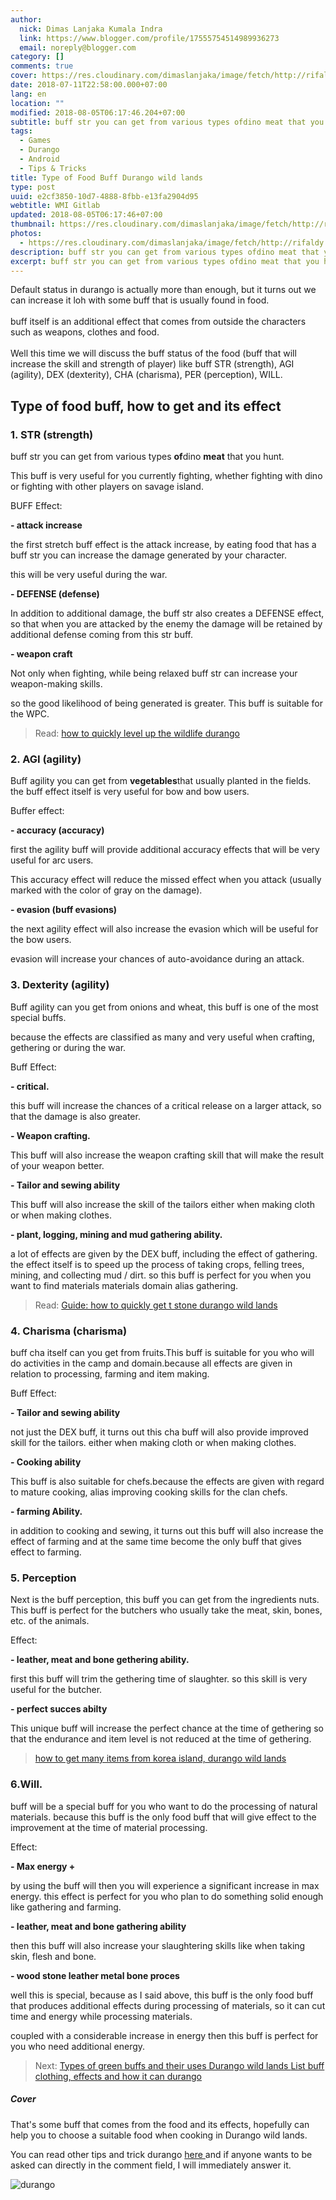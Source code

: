```yaml
---
author:
  nick: Dimas Lanjaka Kumala Indra
  link: https://www.blogger.com/profile/17555754514989936273
  email: noreply@blogger.com
category: []
comments: true
cover: https://res.cloudinary.com/dimaslanjaka/image/fetch/http://rifaldy.com/wp-content/uploads/2018/05/durango.png
date: 2018-07-11T22:58:00.000+07:00
lang: en
location: ""
modified: 2018-08-05T06:17:46.204+07:00
subtitle: buff str you can get from various types ofdino meat that you hunt.
tags:
  - Games
  - Durango
  - Android
  - Tips & Tricks
title: Type of Food Buff Durango wild lands
type: post
uuid: e2cf3850-10d7-4888-8fbb-e13fa2904d95
webtitle: WMI Gitlab
updated: 2018-08-05T06:17:46+07:00
thumbnail: https://res.cloudinary.com/dimaslanjaka/image/fetch/http://rifaldy.com/wp-content/uploads/2018/05/durango.png
photos:
  - https://res.cloudinary.com/dimaslanjaka/image/fetch/http://rifaldy.com/wp-content/uploads/2018/05/durango.png
description: buff str you can get from various types ofdino meat that you hunt.
excerpt: buff str you can get from various types ofdino meat that you hunt.
---
```


Default status in durango is actually more than enough, but it turns out we can increase it loh with some buff that is usually found in food.<br><br>buff itself is an additional effect that comes from outside the characters such as weapons, clothes and food.<br><br> Well this time we will discuss the buff status of the food (buff that will increase the skill and strength of player) like buff STR (strength), AGI (agility), DEX (dexterity), CHA (charisma), PER (perception), WILL.  <h2>    Type of food buff, how to get and its effect </h2><h3>    1. STR (strength) </h3><p>buff str you can get from various types <strong>of</strong>dino    <strong>meat</strong> that you hunt. </p><p>    This buff is very useful for you currently fighting, whether fighting with     dino or fighting with other players on savage island. </p><p>    BUFF Effect: </p><p>    <strong>- attack increase</strong></p><p>    the first stretch buff effect is the attack increase, by eating food that     has a buff str you can increase the damage generated by your character. </p><p>    this will be very useful during the war. </p><p>    <strong>- DEFENSE (defense)</strong></p><p>    In addition to additional damage, the buff str also creates a DEFENSE     effect, so that when you are attacked by the enemy the damage will be     retained by additional defense coming from this str buff. </p> <p>    <strong>- weapon craft</strong></p><p>    Not only when fighting, while being relaxed buff str can increase your     weapon-making skills. </p><p>    so the good likelihood of being generated is greater. This buff is suitable     for the WPC. </p><blockquote>    <p>        Read:         <a href="https://web-manajemen.blogspot.com/p/search.html?q=level+up+durango">            how to quickly level up the wildlife durango         </a>    </p></blockquote><h3>    2. AGI (agility) </h3><p>    Buff agility you can get from <strong>vegetables</strong>that usually     planted in the fields. the buff effect itself is very useful for bow and     bow users. </p><p>    Buffer effect: </p><p>    <strong>- accuracy (accuracy)</strong></p><p>    first the agility buff will provide additional accuracy effects that will     be very useful for arc users. </p><p>    This accuracy effect will reduce the missed effect when you attack (usually     marked with the color of gray on the damage). </p><p>    <strong>- evasion (buff evasions)</strong></p><p>    the next agility effect will also increase the evasion which will be useful     for the bow users. </p><p>    evasion will increase your chances of auto-avoidance during an attack. </p><h3>    3. Dexterity (agility) </h3><p>    Buff agility can you get from onions and wheat, this buff is one of the     most special buffs. </p><p>    because the effects are classified as many and very useful when crafting,     gethering or during the war. </p><p>    Buff Effect: </p><p>    <strong>- critical.</strong></p><p>    this buff will increase the chances of a critical release on a larger     attack, so that the damage is also greater. </p><p>    <strong>- Weapon crafting.</strong></p><p>    This buff will also increase the weapon crafting skill that will make the     result of your weapon better. </p><p>    <strong>- Tailor and sewing ability</strong></p><p>    This buff will also increase the skill of the tailors either when making     cloth or when making clothes. </p><p>    <strong>- plant, logging, mining and mud gathering ability.</strong></p><p>    a lot of effects are given by the DEX buff, including the effect of     gathering. the effect itself is to speed up the process of taking crops,     felling trees, mining, and collecting mud / dirt. so this buff is perfect     for you when you want to find materials materials domain alias gathering. </p><blockquote>    <p>        Read:         <a href="https://web-manajemen.blogspot.com/p/search.html?q=t-stone">            Guide: how to quickly get t stone durango wild lands         </a>    </p></blockquote><h3>    4. Charisma (charisma) </h3><p>    buff cha itself can you get from fruits.This buff is suitable for you who     will do activities in the camp and domain.because all effects are given in     relation to processing, farming and item making. </p><p>    Buff Effect: </p><p>    <strong>- Tailor and sewing ability</strong></p><p>    not just the DEX buff, it turns out this cha buff will also provide     improved skill for the tailors. either when making cloth or when making     clothes. </p><p>    <strong>- Cooking ability</strong></p><p>    This buff is also suitable for chefs.because the effects are given with     regard to mature cooking, alias improving cooking skills for the clan     chefs. </p><p>    <strong>- farming Ability.</strong></p><p>    in addition to cooking and sewing, it turns out this buff will also     increase the effect of farming and at the same time become the only buff     that gives effect to farming. </p><h3>    5. Perception </h3><p>    Next is the buff perception, this buff you can get from the ingredients     nuts. This buff is perfect for the butchers who usually take the meat,     skin, bones, etc. of the animals. </p><p>    Effect: </p><p>    <strong>- leather, meat and bone gethering ability.</strong></p><p>    first this buff will trim the gethering time of slaughter. so this skill is     very useful for the butcher. </p><p>    <strong>- perfect succes abilty</strong></p><p>    This unique buff will increase the perfect chance at the time of gethering     so that the endurance and item level is not reduced at the time of     gethering. </p><blockquote>    <p>        <a href="https://web-manajemen.blogspot.com/p/search.html?q=korea+durango">            how to get many items from korea island, durango wild lands         </a>    </p></blockquote><h3>    6.Will. </h3><p>    buff will be a special buff for you who want to do the processing of     natural materials. because this buff is the only food buff that will give     effect to the improvement at the time of material processing. </p><p>    Effect: </p><p>    <strong>- Max energy +</strong></p><p>    by using the buff will then you will experience a significant increase in     max energy. this effect is perfect for you who plan to do something solid     enough like gathering and farming. </p><p>    <strong>- leather, meat and bone gathering ability</strong></p><p>    then this buff will also increase your slaughtering skills like when taking     skin, flesh and bone. </p><p>    <strong>- wood stone leather metal bone proces</strong></p><p>    well this is special, because as I said above, this buff is the only food     buff that produces additional effects during processing of materials, so it     can cut time and energy while processing materials. </p><p>    coupled with a considerable increase in energy then this buff is perfect     for you who need additional energy. </p><blockquote>    <p>        Next:         <a href="https://web-manajemen.blogspot.com/p/search.html?q=green+buff">            Types of green buffs and their uses Durango wild lands         </a>        <a href="https://web-manajemen.blogspot.com/p/search.html?q=buff+cloth">            List buff clothing, effects and how it can durango         </a>    </p></blockquote><h5>    Cover </h5><p>    That's some buff that comes from the food and its effects, hopefully can     help you to choose a suitable food when cooking in Durango wild lands. </p><p>    You can read other tips and trick durango     <a href="https://web-manajemen.blogspot.com/p/search.html?q=durango">        here     </a>    and if anyone wants to be asked can directly in the comment field, I will     immediately answer it. </p><img src="https://res.cloudinary.com/dimaslanjaka/image/fetch/http://rifaldy.com/wp-content/uploads/2018/05/durango.png" title="durango" alt="durango">
